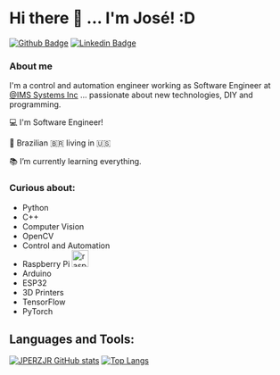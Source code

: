 ### 

<!--
**jperezJR/jperezjr** is a ✨ _special_ ✨ repository because its `README.md` (this file) appears on your GitHub profile.

Here are some ideas to get you started:

- 🔭 I’m currently working on ...
- 🌱 I’m currently learning ...
- 👯 I’m looking to collaborate on ...
- 🤔 I’m looking for help with ...
- 💬 Ask me about ...
- 📫 How to reach me: ...
- 😄 Pronouns: ...
- ⚡ Fun fact: ...
-->



# Hi there 👋 ... I'm José! :D


[![Github Badge](https://img.shields.io/badge/-Github-000?style=flat-square&logo=Github&logoColor=white&link=https://github.com/jperez)](https://github.com/fagnerpsantos)
[![Linkedin Badge](https://img.shields.io/badge/-LinkedIn-blue?style=flat-square&logo=Linkedin&logoColor=white&link=https://www.linkedin.com/in/joseperezjunior/)](https://www.linkedin.com/in/joseperezjunior/)




### About me
I'm a control and automation engineer working as Software Engineer at [@IMS Systems Inc](http://www.imssystems.com/)  ... passionate about new technologies, DIY and programming.



:computer: I'm Software Engineer!

:house_with_garden: Brazilian :brazil: living in :us:

:books: I’m currently learning everything.





### Curious about:

- Python
- C++ 
- Computer Vision
- OpenCV
- Control and Automation
- Raspberry Pi <img alt="raspberry_pi" src="https://slackmojis.com/emojis/7885-raspberry_pi/download" width=30>
- Arduino
- ESP32
- 3D Printers
- TensorFlow
- PyTorch



## Languages and Tools:

[![JPERZJR GitHub stats](https://github-readme-stats.vercel.app/api?username=jperezjr&show_icons=true&theme=radical)](https://github.com/jperezjr/github-readme-stats) [![Top Langs](https://github-readme-stats.vercel.app/api/top-langs/?username=jperezjr&layout=compact&show_icons=true&theme=radical)](https://github.com/jperezjr/github-readme-stats)

